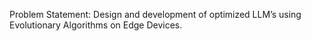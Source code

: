 Problem Statement: Design and development of optimized LLM’s using Evolutionary Algorithms on Edge Devices.
